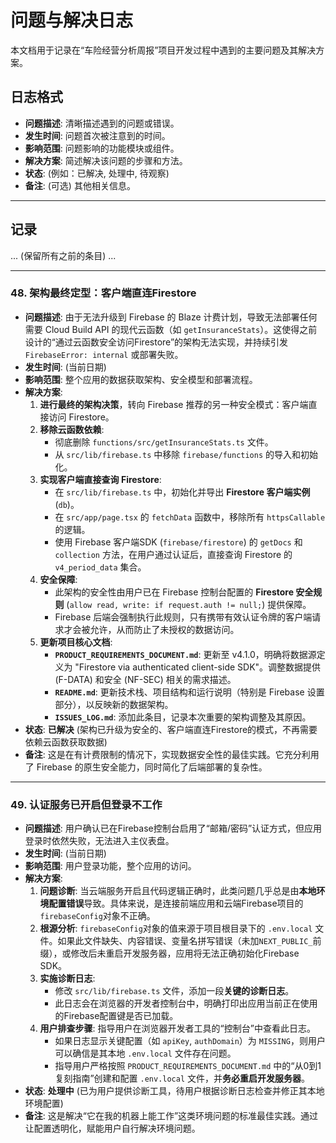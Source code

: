 # 问题与解决日志

本文档用于记录在“车险经营分析周报”项目开发过程中遇到的主要问题及其解决方案。

## 日志格式
- **问题描述**: 清晰描述遇到的问题或错误。
- **发生时间**: 问题首次被注意到的时间。
- **影响范围**: 问题影响的功能模块或组件。
- **解决方案**: 简述解决该问题的步骤和方法。
- **状态**: (例如：已解决, 处理中, 待观察)
- **备注**: (可选) 其他相关信息。

---

## 记录

... (保留所有之前的条目) ...

---
### 48. 架构最终定型：客户端直连Firestore
- **问题描述**: 由于无法升级到 Firebase 的 Blaze 计费计划，导致无法部署任何需要 Cloud Build API 的现代云函数（如 `getInsuranceStats`）。这使得之前设计的“通过云函数安全访问Firestore”的架构无法实现，并持续引发 `FirebaseError: internal` 或部署失败。
- **发生时间**: (当前日期)
- **影响范围**: 整个应用的数据获取架构、安全模型和部署流程。
- **解决方案**:
    1.  **进行最终的架构决策**，转向 Firebase 推荐的另一种安全模式：客户端直接访问 Firestore。
    2.  **移除云函数依赖**:
        *   彻底删除 `functions/src/getInsuranceStats.ts` 文件。
        *   从 `src/lib/firebase.ts` 中移除 `firebase/functions` 的导入和初始化。
    3.  **实现客户端直接查询 Firestore**:
        *   在 `src/lib/firebase.ts` 中，初始化并导出 **Firestore 客户端实例** (`db`)。
        *   在 `src/app/page.tsx` 的 `fetchData` 函数中，移除所有 `httpsCallable` 的逻辑。
        *   使用 Firebase 客户端SDK (`firebase/firestore`) 的 `getDocs` 和 `collection` 方法，在用户通过认证后，直接查询 Firestore 的 `v4_period_data` 集合。
    4.  **安全保障**:
        *   此架构的安全性由用户已在 Firebase 控制台配置的 **Firestore 安全规则** (`allow read, write: if request.auth != null;`) 提供保障。
        *   Firebase 后端会强制执行此规则，只有携带有效认证令牌的客户端请求才会被允许，从而防止了未授权的数据访问。
    5.  **更新项目核心文档**:
        *   **`PRODUCT_REQUIREMENTS_DOCUMENT.md`**: 更新至 v4.1.0，明确将数据源定义为 "Firestore via authenticated client-side SDK"。调整数据提供 (F-DATA) 和安全 (NF-SEC) 相关的需求描述。
        *   **`README.md`**: 更新技术栈、项目结构和运行说明（特别是 Firebase 设置部分），以反映新的数据架构。
        *   **`ISSUES_LOG.md`**: 添加此条目，记录本次重要的架构调整及其原因。
- **状态**: **已解决** (架构已升级为安全的、客户端直连Firestore的模式，不再需要依赖云函数获取数据)
- **备注**: 这是在有计费限制的情况下，实现数据安全性的最佳实践。它充分利用了 Firebase 的原生安全能力，同时简化了后端部署的复杂性。

---
### 49. 认证服务已开启但登录不工作
- **问题描述**: 用户确认已在Firebase控制台启用了“邮箱/密码”认证方式，但应用登录时依然失败，无法进入主仪表盘。
- **发生时间**: (当前日期)
- **影响范围**: 用户登录功能，整个应用的访问。
- **解决方案**:
    1.  **问题诊断**: 当云端服务开启且代码逻辑正确时，此类问题几乎总是由**本地环境配置错误**导致。具体来说，是连接前端应用和云端Firebase项目的`firebaseConfig`对象不正确。
    2.  **根源分析**: `firebaseConfig`对象的值来源于项目根目录下的 `.env.local` 文件。如果此文件缺失、内容错误、变量名拼写错误（未加`NEXT_PUBLIC_`前缀），或修改后未重启开发服务器，应用将无法正确初始化Firebase SDK。
    3.  **实施诊断日志**:
        *   修改 `src/lib/firebase.ts` 文件，添加一段**关键的诊断日志**。
        *   此日志会在浏览器的开发者控制台中，明确打印出应用当前正在使用的Firebase配置键是否已加载。
    4.  **用户排查步骤**: 指导用户在浏览器开发者工具的“控制台”中查看此日志。
        *   如果日志显示关键配置（如 `apiKey`, `authDomain`）为 `MISSING`，则用户可以确信是其本地 `.env.local` 文件存在问题。
        *   指导用户严格按照 `PRODUCT_REQUIREMENTS_DOCUMENT.md` 中的“从0到1复刻指南”创建和配置 `.env.local` 文件，并**务必重启开发服务器**。
- **状态**: **处理中** (已为用户提供诊断工具，待用户根据诊断日志检查并修正其本地环境配置)
- **备注**: 这是解决“它在我的机器上能工作”这类环境问题的标准最佳实践。通过让配置透明化，赋能用户自行解决环境问题。